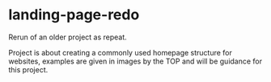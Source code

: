 # landing-page-redo
Rerun of an older project as repeat.

Project is about creating a commonly used homepage structure for websites, examples are given in images by the TOP and will be guidance for this project.
